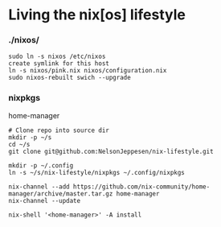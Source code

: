 # Living the nix[os] lifestyle

### ./nixos/
```
sudo ln -s nixos /etc/nixos
create symlink for this host 
ln -s nixos/pink.nix nixos/configuration.nix
sudo nixos-rebuilt swich --upgrade
```

### nixpkgs
home-manager
```
# Clone repo into source dir
mkdir -p ~/s
cd ~/s
git clone git@github.com:NelsonJeppesen/nix-lifestyle.git

mkdir -p ~/.config
ln -s ~/s/nix-lifestyle/nixpkgs ~/.config/nixpkgs

nix-channel --add https://github.com/nix-community/home-manager/archive/master.tar.gz home-manager
nix-channel --update

nix-shell '<home-manager>' -A install
```
